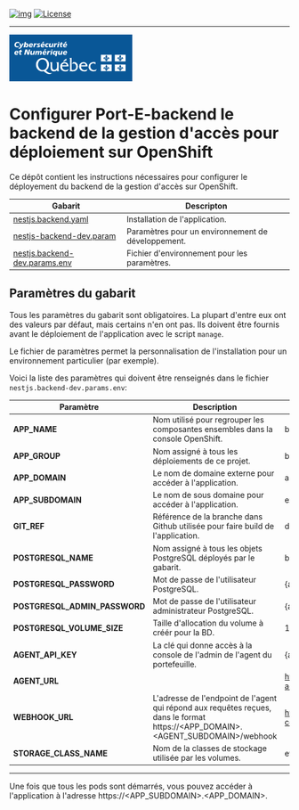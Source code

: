 <!-- ENTETE -->
[![img](https://img.shields.io/badge/Cycle%20de%20Vie-Phase%20d%C3%A9couverte-339999)](https://www.quebec.ca/gouv/politiques-orientations/vitrine-numeriqc/accompagnement-des-organismes-publics/demarche-conception-services-numeriques)
[![License](https://img.shields.io/badge/Licence-LiLiQ--R-blue)](LICENSE)

---

<div>
    <a target="_blank" href="https://www.quebec.ca/gouvernement/ministere/cybersecurite-numerique">
      <img src="https://github.com/CQEN-QDCE/.github/blob/main/images/mcn.png" alt="Logo du Ministère de la cybersécurité et du numérique" />
    </a>
</div>
<!-- FIN ENTETE -->

# Configurer Port-E-backend le backend de la gestion d'accès pour déploiement sur OpenShift

Ce dépôt contient les instructions nécessaires pour configurer le déployement du backend de la gestion d'accès sur OpenShift.

| Gabarit  | Descripton |
| -------- | ---------- |
| [nestjs.backend.yaml](../../openshift/templates/issuer/backend/nestjs.backend.yaml) | Installation de l'application. |
| [nestjs-backend-dev.param](../../openshift/templates/issuer/backend/nestjs-backend-dev.params) | Paramètres pour un environnement de développement. |
| [nestjs.backend-dev.params.env](../../openshift/templates/issuer/backend/nestjs.backend-dev.params.env) | Fichier d'environnement pour les paramètres. |

## Paramètres du gabarit

Tous les paramètres du gabarit sont obligatoires. La plupart d'entre eux ont des valeurs par défaut, mais certains n'en ont pas. Ils doivent être fournis avant le déploiement de l'application avec le script `manage`. 

Le fichier de paramètres permet la personnalisation de l'installation pour un environnement particulier (par exemple). 

Voici la liste des paramètres qui doivent être renseignés dans le fichier `nestjs.backend-dev.params.env`: 

| Paramètre | Description | Défaut      |
| --------- | ----------- | ----------- |
| **APP_NAME** | Nom utilisé pour regrouper les composantes ensembles dans la console OpenShift. | backend |
| **APP_GROUP** |  Nom assigné à tous les déploiements de ce projet. | backend |
| **APP_DOMAIN** | Le nom de domaine externe pour accéder à l'application. | apps.exp.openshift.cqen.ca |
| **APP_SUBDOMAIN** | Le nom de sous domaine pour accéder à l'application. | exp-port-e-backend |
| **GIT_REF** | Référence de la branche dans Github utilisée pour faire build de l'application. | dev |
| **POSTGRESQL_NAME** | Nom assigné à tous les objets PostgreSQL déployés par le gabarit. | backend-db |
| **POSTGRESQL_PASSWORD** | Mot de passe de l'utilisateur PostgreSQL. | {auto-généré} |
| **POSTGRESQL_ADMIN_PASSWORD** | Mot de passe de l'utilisateur administrateur PostgreSQL. | {auto-généré} |
| **POSTGRESQL_VOLUME_SIZE** | Taille d'allocation du volume à créér pour la BD. | 1Gi |
| **AGENT_API_KEY** | La clé qui donne accès à la console de l'admin de l'agent du portefeuille. | {auto-généré} |
| **AGENT_URL** | | https://exp-port-e-issuer-agent-admin.apps.exp.openshift.cqen.ca |
| **WEBHOOK_URL** | L'adresse de l'endpoint de l'agent qui répond aux requêtes reçues, dans le format https://<APP_DOMAIN>.<AGENT_SUBDOMAIN>/webhook | https://exp-porte-service-verification-courriel.apps.exp.openshift.cqen.ca/webhooks |
| **STORAGE_CLASS_NAME** | Nom de la classes de stockage utilisée par les volumes. | efs-1000 |

--- 

Une fois que tous les pods sont démarrés, vous pouvez accéder à l'application à l'adresse https://<APP_SUBDOMAIN>.<APP_DOMAIN>.